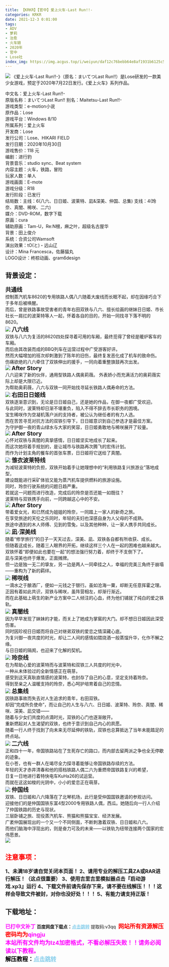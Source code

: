 ```yaml
---
title: 【KRKR】【官中】爱上火车-Last Run!!-
categories: KRKR
date: 2021-12-3 0:01:00
tags:
- ADV
- 萝莉
- 治愈
- 火车娘
- 2020年
- 官中
- Lose社
index_img: https://img.acgus.top/i/weiyun/daf12c76bebb64e8af1931b6125c5f373c0d930031b97322dbc534605d2810097241a49295682691af83d5d101ab131d.webp
---
```

![](https://img.acgus.top/i/weiyun/e836244e25830879e7aece1ee57c64f1ca45e115caa2bf7d62bc367128f258dad77042292e73ec702225c002a27eb1b1.webp)
《爱上火车-Last Run!!-》（原名：まいてつLast Run!!）是Lose研发的一款美少女游戏，预定于2020年7月22日发行。《爱上火车》系列作品。     

中文名：爱上火车-Last Run!!-     
原版名称：まいてつLast Run!!
别名：Maitetsu-Last Run!!-     
游戏类型：e-motion小说     
原作品：Lose     
游戏平台：Windows 8/10     
所属系列：爱上火车     
开发商：Lose     
发行公司：Lose、HIKARI FIELD     
发行日期：2020年10月30日     
游戏售价：118 元     
编剧：进行豹     
背景音乐：studio sync、Beat system     
内容主题：火车，铁路，冒险     
玩家人数：单人     
游戏画面：E-mote     
游戏分级：R18     
发行阶段：已发行     
结局数：主线：6(八六、日日姬、波莱特、凪&深美、仲国、总集) 支线：4(玲奈、真闇、稀咲、二六)          
媒介：DVD-ROM，数字下载          
原画：cura          
辅助原画：Tam-U，Re:N根，麻之叶，超级名古屋华          
背景：田上俊介          
系统：合资公司Wamsoft     
演出效果：tO(と)・远山辽     
设计：Mina Francesca，佐藤猫丸     
LOGO设计：柊椋动画、gram6design     

## 背景设定：
<font size=4>**共通线**</font>     
控制蒸汽机车8620的专用铁路人偶八六随着大废线而长眠不起，却在因缘巧合下于多年后被唤醒。     
而后，曾是铁路事故受害者的青年右田双铁与八六、擅长绘画的继妹日日姬、市长社长一肩扛的波莱特等人一起，怀着各自的目的，开始一同找寻下落不明的8620。     
![](https://img.acgus.top/i/weiyun/7feea2f450054c03ee46a9643ff23a6b889b116e5db380f2fa69c4176477a07ba9a0df682a0b073be1780460b528a1b2.webp)
<font size=4>**八六线**</font>     
双铁与八六为复活的8620四处探寻着可用的车厢，最终觅得了曾经是暖炉客车的车厢。     
而后由其改装而成的BBQ列车在运营过程中广受游客好评。     
然而大幅增加的班次却刺激到了陈年的旧伤，最终复发恶化成了机车的致命伤。     
伤痛欲绝的八六牵住了双铁伸出的援手，一同向着重整旗鼓再次出发。     
![](https://img.acgus.top/i/weiyun/25ceeb534abca1f25b1a226fb7f775f8a255d2e7e62ebaf8db9017d07e794b917a248c175e1a2789e8d86cfa7f975d5c.webp)
<font size=4>**After Story**</font>     
八六迎来了新的伙伴，通用型铁路人偶奥莉薇。
外表娇小而充满活力的奥莉薇实际上却是大限已近。     
为帮助奥莉薇，八六与双铁一同开始找寻延长铁路人偶寿命的方法。     
![](https://img.acgus.top/i/weiyun/47d4146bb2e5046ad13233982d7395e6023bc04c464c8d6f8c69e3c0ba9647d3f16f51f4d9ab344e320838bfbcfb3cff.webp)
<font size=4>**右田日日姬线**</font>     
双铁逐渐意识到，无论是日日姬自己，还是她的作品，在御一夜都广受欢迎。     
与此同时，波莱特却日渐不堪重负，陷入不得不辞去市长职务的困境。     
宝生稀咲作为空凝机落户派的支持者，被公认为继任者的有力人选。     
而在苦苦寻觅对抗方法的双铁引导下，日日姬意识到自己参选才是最佳方案。     
为守护御一夜的青山绿水与大家的笑容，日日姬勇敢地与稀咲展开了较量。     
![](https://img.acgus.top/i/weiyun/72bcc75c2d596852ba43b98619e2f08315f3a62608006787c210dfd851535e329fa9be9a67d3d69c75b97e1859f42eb0.webp)
<font size=4>**After Story**</font>     
心怀对双铁与真闇的真挚感情，日日姬坚实地成长了起来。     
而这次她将着手规划的，是让城市与铁路再次腾飞的宏伟计划。     
而作为计划主角的餐车的首张车票，日日姬将它送给了真闇。     
![](https://img.acgus.top/i/weiyun/33a510b9fa1d822f27506bd66a211d9a0b63aa60846333e17c37797659de5f40b6fbf0a0d1128dcaf46423eb8c0010ab.webp)
<font size=4>**雏衣波莱特线**</font>     
为减轻波莱特的负担，双铁开始着手让她理想中的“利用铁路复兴旅游业”落地成型，     
建设既能进行采矿体验又能为蒸汽机车提供燃料的旅游设施。     
同时，玲奈行驶系统的问题日趋严重。     
若就这一问题而进行改造，完成后的玲奈是否还能一如既往？     
波莱特与双铁携手向前，一同跨越这心中的不安。     
![](https://img.acgus.top/i/weiyun/eacfe7029d9b7dc2e50de8256bc775222ec6b783c05837e5d8f0129a80f4dce4a84f1b404681be85f69db01cc89adc27.webp)
<font size=4>**After Story**</font>     
带着爱女光，和已然成为姐姐的玲奈，一同踏上一家人的新奇之旅。     
在享受旅途的天伦之乐同时，年轻的夫妇也深感自身为人父母的不成熟。     
旅途中遇到的木人师傅、见到的雪兔，以及其他种种，让一家人携手共同成长。     
![](https://img.acgus.top/i/weiyun/43cbf3db12e73a6cbc2beaf2cd18d07f1f9badcde673ff7bef3912f39c06ac085c68c18ee645bdba8adb33d408dce8a5.webp)
<font size=4>**凪·深美线**</font>     
随着“修学旅行”的日子一天天过去，深美、凪、双铁各自都有所收获、成长。     
但随着这成长，随着三人眼界的开拓，继续这样三个人在一起的困难也越来越大。     
双铁怀着“即便如此也要在一起”的想法强行努力着，却终于不支倒下了。     
凪与深美也终于爆发，正面摊牌。     
但一边是独一无二的挚友，另一边是两人一同牵挂之人，幸福的完美三角终于崩塌——重构为了新的羁绊。     
![](https://img.acgus.top/i/weiyun/716454277504e720ed01bf7cb59100e28c61dbb3d0bb44223a9637d758b5f44d2a1cc405fca04ac36fe99c7722e0866c.webp)
<font size=4>**稀咲线**</font>     
一滴水之于酿酒厂，便如一元钱之于银行。虽如沧海一粟，却断无任意挥霍之理。     
正因有着如此共识，双铁与稀咲，虽阵营相左，却渐行渐近。     
而在此基础上萌生的新产业方案中二人倾注的心血，终为他们铺就了纯白的爱之铁轨。     
![](https://img.acgus.top/i/weiyun/788ce5bdbae6c611ed20a6fdf0820cb3432617d78795480e616bc5d483bf7896f446e33749f856cc64e4b820774a62bb.webp)
<font size=4>**真闇线**</font>     
因为早早发现了妹妹的才能，而关上了她成为掌窖的大门。却不想日日姬因此深受伤害。     
同时因珍视日日姬而将自己对继弟双铁的爱恋之情深藏心底。     
为复兴御一夜共度的时光，却让二人间的感情如隈烧酒一般蒸馏升华，化作不解之缘。     
与日日姬的隔阂，也迎来了化解的契机。     
![](https://img.acgus.top/i/weiyun/bf08fb67c0a738c450991d2dfebebb213c3db7239b0b847d4fa2e9eb99af3e1a985096bc44a5d7478c1198ead2d4e187.webp)
<font size=4>**玲奈线**</font>     
在为帮助心爱的波莱特而与波莱特和双铁三人共度的时光中，     
一种从未体验过的全新情感正在萌芽。     
感受到这天真耿直情感的波莱特，也封存了自己的心意，坚定支持着玲奈。     
得到至亲之人温暖支持的玲奈，悉心呵护培育着自己的恋情。     
![](https://img.acgus.top/i/weiyun/25ac7b8e13727aa1f152fa77f4c9ed89c3aab94dd6c623e930320ad6436340c0fce75f000035e26c99409265a4ef6d1f.webp)
<font size=4>**总集线**</font>     
因铁路事故而失去对人生追求的青年，右田双铁。     
却因“完成所负使命”，而让自己的人生与八六、日日姬、波莱特、玲奈、真闇、稀咲、深美、凪交错——     
随着与少女们共度的点滴时光，双铁的心门也逐渐敞开。     
重新燃起对人生渴望的双铁，也终于意识到自己内心的夙愿。     
随着一行人终于找到了向未来无尽延伸的铁轨，双铁也总算抵达了当年未能踏足的终点站。     
![](https://img.acgus.top/i/weiyun/fdb922ae4e594073ded3def5e264f1fc4e44083d99fb6da9551a832c6cd09fbf6138b72df63f40ba1b06ef27dbf46d10.webp)
<font size=4>**二六线**</font>     
正和四十一年，帝国铁路站在了生死存亡的路口，而内部去留两派之争也全无停歇的迹象。     
在小苍，也有一群人在竭尽全力探寻着能够让帝国铁路存续的方法。     
年轻的天才赤井清春和他的搭档铁路人偶二六为重燃帝国铁路复兴的希望，     
日复一日地进行着特快电车KuHa26的试运营。     
而就在这这如梭的光阴中，小小的爱恋正在萌芽。     
![](https://img.acgus.top/i/weiyun/7bb2d81cf9dc9dbc4a1e5539a4023b10642dceb83afab6dfd1ce5acf27e526f628d9651b577bc40d84c65f64c89a17d2.webp)
<font size=4>**仲国线**</font>     
双铁、日日姬和八六降落在了北琴机场，此行是受仲国国铁邀请的参观访问。     
迎接他们的是仲国国铁东富4型2000专用铁路人偶，西瓜。她随后向一行人介绍了仲国铁路的历史与现状。     
三层卧铺之旅、现役蒸汽机车、熊猫和熊猫宝宝、经济发展。     
广袤仲国展现出的一个又一个不同侧面，不断刺激着双铁、日日姬和八六。     
而他们脑海中浮现出的，则是奋力可及的未来——以铁轨为纽带连接两个国家的宏伟愿景。     
![](https://img.acgus.top/i/weiyun/32808a028514276bb79056854a5e13d3081146a49fce5513786347e7f8b56febdc80c93e66ab3e0e03650d504202157f.webp)




## <font color=#FF0000 >注意事项：</font>
<font size=3><b>1、未满18岁请自觉关闭本页面！
2、请用专业的解压工具ZA或RAR进行解压！（这点很重要）
3、使用吉里吉里模拟器点击『启动游戏.xp3』运行
4、下载文件前请先保存下来，请不要在线解压！！！这样会导致文件被封，对你也没好处！！！
5、有能力请支持正版！</b></font>

## 下载地址：
<font color=#FF00FF size=3><b>已打中文补丁</b></font>
<b>百度网盘下载点：</b><a href="https://pan.baidu.com/s/1qMLub9Sc3EUkVKye3Efg5Q?pwd=v3qq" style="color: #87CEEB;"><b>点击跳转</b></a> 提取码:v3qq
<a style="padding: 0" href="https://post.qingju.org/AD/"><img style="max-width:100%" src="https://img.acgus.top/i/2024/07/478f689b8021d8d499ab43d21acf137a.gif" alt=""></a>
<b><font color=#FF0000 size=4>网站所有资源解压密码均为</b></font><b><font color=#FF00FF size=4>qingju</font><font color=#FF0000 ></font></b><br><b><font color=#FF00FF size=4>本站所有文件均为lz4加密格式，不看必解压失败！！请务必阅读以下教程。</b></font><br><b><font color=#000 size=4>解压教程：</b><a href="https://post.qingju.org/tutorial/000/" style="color: #87CEEB;"><b>点击跳转</b></a>